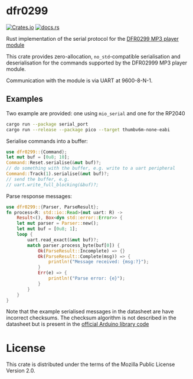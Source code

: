 # dfr0299

[![Crates.io](https://img.shields.io/crates/v/dfr0299)](https://crates.io/crates/dfr0299)
[![docs.rs](https://img.shields.io/docsrs/dfr0299)](https://docs.rs/dfr0299)

Rust implementation of the serial protocol for the
[DFR0299 MP3 player module](https://wiki.dfrobot.com/DFPlayer_Mini_SKU_DFR0299)

This crate provides zero-allocation, `no_std`-compatible serialisation
and deserialisation for the commands supported by the DFR02999 MP3
player module.

Communication with the module is via UART at 9600-8-N-1.

## Examples
Two example are provided: one using `mio_serial` and one for the RP2040

```bash
cargo run --package serial_port
cargo run --release --package pico --target thumbv6m-none-eabi
```

Serialise commands into a buffer:
```rust
use dfr0299::{Command};
let mut buf = [0u8; 10];
Command::Reset.serialise(&mut buf)?;
// do something with the buffer, e.g. write to a uart peripheral
Command::Track(1).serialise(&mut buf)?;
// send the buffer, e.g.
// uart.write_full_blocking(&buf)?;
```

Parse response messages:
```rust
use dfr0299::{Parser, ParseResult};
fn process<R: std::io::Read>(mut uart: R) ->
    Result<(), Box<dyn std::error::Error>> {
    let mut parser = Parser::new();
    let mut buf = [0u8; 1];
    loop {
        uart.read_exact(&mut buf)?;
        match parser.process_byte(buf[0]) {
            Ok(ParseResult::Incomplete) => {}
            Ok(ParseResult::Complete(msg)) => {
                println!("Message received: {msg:?}");
            }
            Err(e) => {
                println!("Parse error: {e}");
            }
        }
    }
}
```

Note that the example serialised messages in the datasheet are have
incorrect checksums. The checksum algorithm is not described in the
datasheet but is present in the
[official Arduino library code](https://github.com/DFRobot/DFRobotDFPlayerMini/blob/master/DFRobotDFPlayerMini.cpp)

# License
This crate is distributed under the terms of the Mozilla Public License
Version 2.0.
